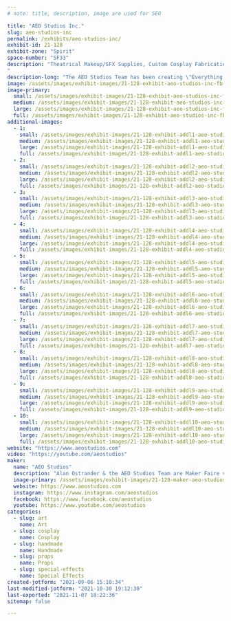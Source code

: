 ```yaml
---
# note: title, description, image are used for SEO

title: "AEO Studios Inc."
slug: aeo-studios-inc
permalink: /exhibits/aeo-studios-inc/
exhibit-id: 21-128
exhibit-zone: "Spirit"
space-number: "SF33"
description: "Theatrical Makeup/SFX Supplies, Custom Cosplay Fabrications, Horror Props, & More!
"
description-long: "The AEO Studios Team has been creating \"Everything from Demons to Divas\" for 25+ years for performers and stages around the world.  We specialize in Custom Creations of Cosplay accessories, prosthetics, and makeup ~ as well as Horror Props, Haunted Attraction Designs, SFX for Film and more!  With a retail showroom & Production Center in E Orlando, it is Halloween all year round at AEO."
image: /assets/images/exhibit-images/21-128-exhibit-aeo-studios-inc-fb-cover-071816-v1-large.jpg
image-primary: 
  small: /assets/images/exhibit-images/21-128-exhibit-aeo-studios-inc-fb-cover-071816-v1-small.jpg
  medium: /assets/images/exhibit-images/21-128-exhibit-aeo-studios-inc-fb-cover-071816-v1-medium.jpg
  large: /assets/images/exhibit-images/21-128-exhibit-aeo-studios-inc-fb-cover-071816-v1-large.jpg
  full: /assets/images/exhibit-images/21-128-exhibit-aeo-studios-inc-fb-cover-071816-v1-full.jpg
additional-images: 
  - 1:
    small: /assets/images/exhibit-images/21-128-exhibit-addl1-aeo-studios-inc-a-ii-52918-4-small.jpg
    medium: /assets/images/exhibit-images/21-128-exhibit-addl1-aeo-studios-inc-a-ii-52918-4-medium.jpg
    large: /assets/images/exhibit-images/21-128-exhibit-addl1-aeo-studios-inc-a-ii-52918-4-large.jpg
    full: /assets/images/exhibit-images/21-128-exhibit-addl1-aeo-studios-inc-a-ii-52918-4-full.jpg
  - 2:
    small: /assets/images/exhibit-images/21-128-exhibit-addl2-aeo-studios-inc-bam-1-logo-small.jpg
    medium: /assets/images/exhibit-images/21-128-exhibit-addl2-aeo-studios-inc-bam-1-logo-medium.jpg
    large: /assets/images/exhibit-images/21-128-exhibit-addl2-aeo-studios-inc-bam-1-logo-large.jpg
    full: /assets/images/exhibit-images/21-128-exhibit-addl2-aeo-studios-inc-bam-1-logo-full.jpg
  - 3:
    small: /assets/images/exhibit-images/21-128-exhibit-addl3-aeo-studios-inc-gorenaments-small.jpg
    medium: /assets/images/exhibit-images/21-128-exhibit-addl3-aeo-studios-inc-gorenaments-medium.jpg
    large: /assets/images/exhibit-images/21-128-exhibit-addl3-aeo-studios-inc-gorenaments-large.jpg
    full: /assets/images/exhibit-images/21-128-exhibit-addl3-aeo-studios-inc-gorenaments-full.jpg
  - 4:
    small: /assets/images/exhibit-images/21-128-exhibit-addl4-aeo-studios-inc-blonde-infected-head-2-small.jpg
    medium: /assets/images/exhibit-images/21-128-exhibit-addl4-aeo-studios-inc-blonde-infected-head-2-medium.jpg
    large: /assets/images/exhibit-images/21-128-exhibit-addl4-aeo-studios-inc-blonde-infected-head-2-large.jpg
    full: /assets/images/exhibit-images/21-128-exhibit-addl4-aeo-studios-inc-blonde-infected-head-2-full.jpg
  - 5:
    small: /assets/images/exhibit-images/21-128-exhibit-addl5-aeo-studios-inc-body-parts-small.jpg
    medium: /assets/images/exhibit-images/21-128-exhibit-addl5-aeo-studios-inc-body-parts-medium.jpg
    large: /assets/images/exhibit-images/21-128-exhibit-addl5-aeo-studios-inc-body-parts-large.jpg
    full: /assets/images/exhibit-images/21-128-exhibit-addl5-aeo-studios-inc-body-parts-full.jpg
  - 6:
    small: /assets/images/exhibit-images/21-128-exhibit-addl6-aeo-studios-inc-clear-resin-skull-1-small.jpg
    medium: /assets/images/exhibit-images/21-128-exhibit-addl6-aeo-studios-inc-clear-resin-skull-1-medium.jpg
    large: /assets/images/exhibit-images/21-128-exhibit-addl6-aeo-studios-inc-clear-resin-skull-1-large.jpg
    full: /assets/images/exhibit-images/21-128-exhibit-addl6-aeo-studios-inc-clear-resin-skull-1-full.jpg
  - 7:
    small: /assets/images/exhibit-images/21-128-exhibit-addl7-aeo-studios-inc-cosplay-scythe-small.png
    medium: /assets/images/exhibit-images/21-128-exhibit-addl7-aeo-studios-inc-cosplay-scythe-medium.png
    large: /assets/images/exhibit-images/21-128-exhibit-addl7-aeo-studios-inc-cosplay-scythe-large.png
    full: /assets/images/exhibit-images/21-128-exhibit-addl7-aeo-studios-inc-cosplay-scythe-full.png
  - 8:
    small: /assets/images/exhibit-images/21-128-exhibit-addl8-aeo-studios-inc-hells-soup-2-small.jpg
    medium: /assets/images/exhibit-images/21-128-exhibit-addl8-aeo-studios-inc-hells-soup-2-medium.jpg
    large: /assets/images/exhibit-images/21-128-exhibit-addl8-aeo-studios-inc-hells-soup-2-large.jpg
    full: /assets/images/exhibit-images/21-128-exhibit-addl8-aeo-studios-inc-hells-soup-2-full.jpg
  - 9:
    small: /assets/images/exhibit-images/21-128-exhibit-addl9-aeo-studios-inc-keychains-jewelry-small.jpg
    medium: /assets/images/exhibit-images/21-128-exhibit-addl9-aeo-studios-inc-keychains-jewelry-medium.jpg
    large: /assets/images/exhibit-images/21-128-exhibit-addl9-aeo-studios-inc-keychains-jewelry-large.jpg
    full: /assets/images/exhibit-images/21-128-exhibit-addl9-aeo-studios-inc-keychains-jewelry-full.jpg
  - 10:
    small: /assets/images/exhibit-images/21-128-exhibit-addl10-aeo-studios-inc-pair-small.jpg
    medium: /assets/images/exhibit-images/21-128-exhibit-addl10-aeo-studios-inc-pair-medium.jpg
    large: /assets/images/exhibit-images/21-128-exhibit-addl10-aeo-studios-inc-pair-large.jpg
    full: /assets/images/exhibit-images/21-128-exhibit-addl10-aeo-studios-inc-pair-full.jpg
website: "https://www.aeostudios.com"
video: "https://youtube.com/aeostudios"
maker: 
  name: "AEO Studios"
  description: "Alan Ostrander & the AEO Studios Team are Maker Faire veterens that have been making custom props/sfx/cosplay/makeup items for 25+ years.  We fabricate Halloween/Horror props, and all types of theatrical props & pieces.  We are also the distributors for all the major Theatrical Makeup/SFX Manufacturers."
  image-primary: /assets/images/exhibit-images/21-128-maker-aeo-studios-inc-logo-color-21-trans-bkgrd-medium.jpg
  website: https://www.aeostudios.com
  instagram: https://www.instagram.com/aeostudios
  facebook: https://www.facebook.com/aeostudios
  youtube: https://www.youtube.com/aeostudios
categories: 
  - slug: art
    name: Art
  - slug: cosplay
    name: Cosplay
  - slug: handmade
    name: Handmade
  - slug: props
    name: Props
  - slug: special-effects
    name: Special Effects
created-jotform: "2021-09-06 15:10:34"
last-modified-jotform: "2021-10-30 19:12:30"
last-exported: "2021-11-07 18:22:36"
sitemap: false

---
```

